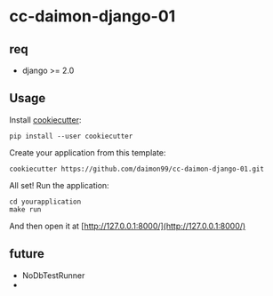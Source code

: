 # cc-daimon-django-01

## req

   * django >= 2.0


## Usage

Install [cookiecutter](https://github.com/audreyr/cookiecutter):

    pip install --user cookiecutter

Create your application from this template:

    cookiecutter https://github.com/daimon99/cc-daimon-django-01.git

All set! Run the application:

    cd yourapplication
    make run

And then open it at [http://127.0.0.1:8000/](http://127.0.0.1:8000/)

## future

* NoDbTestRunner
* 